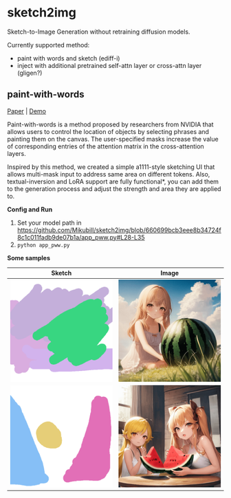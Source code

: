 # sketch2img

Sketch-to-Image Generation without retraining diffusion models.

Currently supported method: 

* paint with words and sketch (ediff-i)
* inject with additional pretrained self-attn layer or cross-attn layer (gligen?)

## paint-with-words

[Paper](https://arxiv.org/abs/2211.01324) | [Demo](https://huggingface.co/spaces/nyanko7/sd-diffusers-webui)

Paint-with-words is a method proposed by researchers from NVIDIA that allows users to control the location of objects by selecting phrases and painting them on the canvas. The user-specified masks increase the value of corresponding entries of the attention matrix in the cross-attention layers. 

Inspired by this method, we created a simple a1111-style sketching UI that allows multi-mask input to address same area on different tokens. Also, textual-inversion and LoRA support are fully functional*, you can add them to the generation process and adjust the strength and area they are applied to.

**Config and Run**

1. Set your model path in https://github.com/Mikubill/sketch2img/blob/660699bcb3eee8b34724f8c1c011fadb9de07b1a/app_pww.py#L28-L35
2. `python app_pww.py`

**Some samples**

| Sketch | Image |
|:-------------------------:|:-------------------------:|
|<img width="256" alt="" src="https://raw.githubusercontent.com/Mikubill/sketch2img/main/samples/sample-3-1.png">  |  <img width="256" alt="" src="https://raw.githubusercontent.com/Mikubill/sketch2img/main/samples/sample-3-2.png"> |
|<img width="256" alt="" src="https://raw.githubusercontent.com/Mikubill/sketch2img/main/samples/sample-1-compressed.png">  |  <img width="256" alt="" src="https://raw.githubusercontent.com/Mikubill/sketch2img/main/samples/sample-1-output-compressed.png"> |
